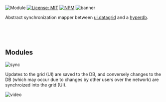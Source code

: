 ![Module](https://img.shields.io/badge/%40platform-ui.datagrid.db-%23EA4E7E.svg)
[![License: MIT](https://img.shields.io/badge/license-MIT-blue.svg)](https://opensource.org/licenses/MIT)
[![NPM](https://img.shields.io/npm/v/@platform/ui.datagrid.db.svg?colorB=blue&style=flat)](https://www.npmjs.com/package/@platform/ui.datagrid.db)
![banner](https://user-images.githubusercontent.com/185555/56086386-6694f480-5eaa-11e9-8997-6336fc36c926.png)

Abstract synchronization mapper between [ui.datagrid](../ui.datagrid) and a [hyperdb](../hyperdb).

<p>&nbsp;</p>
<p>&nbsp;</p>


## Modules

![sync](https://user-images.githubusercontent.com/185555/56090799-2873f100-5efb-11e9-95b5-46c2af34c624.png)

Updates to the grid (UI) are saved to the DB, and conversely changes to the DB (which may occur due to changes by other users over the network) are synchroized into the grid (UI).

![video](https://user-images.githubusercontent.com/185555/56090725-02018600-5efa-11e9-87bb-af86a527d0cd.gif)

<p>&nbsp;</p>
<p>&nbsp;</p>
